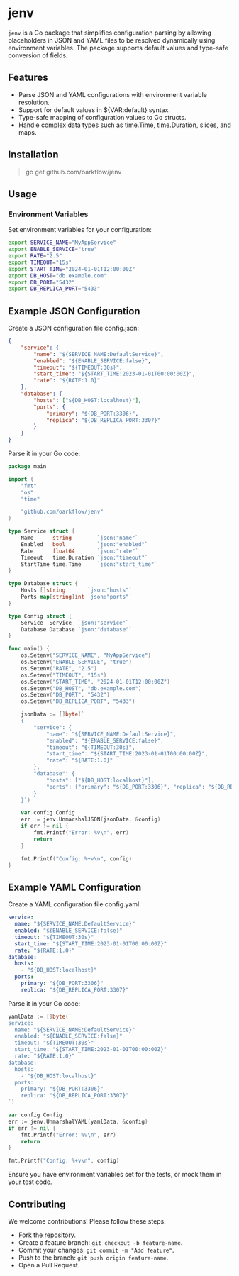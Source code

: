 # jenv

`jenv` is a Go package that simplifies configuration parsing by allowing placeholders in JSON and YAML files to be resolved dynamically using environment variables. The package supports default values and type-safe conversion of fields.

## Features
* Parse JSON and YAML configurations with environment variable resolution.
* Support for default values in ${VAR:default} syntax.
* Type-safe mapping of configuration values to Go structs.
* Handle complex data types such as time.Time, time.Duration, slices, and maps.

## Installation

> go get github.com/oarkflow/jenv

## Usage
### Environment Variables

Set environment variables for your configuration:

```bash
export SERVICE_NAME="MyAppService"
export ENABLE_SERVICE="true"
export RATE="2.5"
export TIMEOUT="15s"
export START_TIME="2024-01-01T12:00:00Z"
export DB_HOST="db.example.com"
export DB_PORT="5432"
export DB_REPLICA_PORT="5433"

```

## Example JSON Configuration
Create a JSON configuration file config.json:

```json
{
    "service": {
        "name": "${SERVICE_NAME:DefaultService}",
        "enabled": "${ENABLE_SERVICE:false}",
        "timeout": "${TIMEOUT:30s}",
        "start_time": "${START_TIME:2023-01-01T00:00:00Z}",
        "rate": "${RATE:1.0}"
    },
    "database": {
        "hosts": ["${DB_HOST:localhost}"],
        "ports": {
            "primary": "${DB_PORT:3306}",
            "replica": "${DB_REPLICA_PORT:3307}"
        }
    }
}

```

Parse it in your Go code:

```go
package main

import (
	"fmt"
	"os"
	"time"

	"github.com/oarkflow/jenv"
)

type Service struct {
	Name      string        `json:"name"`
	Enabled   bool          `json:"enabled"`
	Rate      float64       `json:"rate"`
	Timeout   time.Duration `json:"timeout"`
	StartTime time.Time     `json:"start_time"`
}

type Database struct {
	Hosts []string       `json:"hosts"`
	Ports map[string]int `json:"ports"`
}

type Config struct {
	Service  Service  `json:"service"`
	Database Database `json:"database"`
}

func main() {
	os.Setenv("SERVICE_NAME", "MyAppService")
	os.Setenv("ENABLE_SERVICE", "true")
	os.Setenv("RATE", "2.5")
	os.Setenv("TIMEOUT", "15s")
	os.Setenv("START_TIME", "2024-01-01T12:00:00Z")
	os.Setenv("DB_HOST", "db.example.com")
	os.Setenv("DB_PORT", "5432")
	os.Setenv("DB_REPLICA_PORT", "5433")

	jsonData := []byte(`
	{
	    "service": {
	        "name": "${SERVICE_NAME:DefaultService}",
	        "enabled": "${ENABLE_SERVICE:false}",
	        "timeout": "${TIMEOUT:30s}",
	        "start_time": "${START_TIME:2023-01-01T00:00:00Z}",
	        "rate": "${RATE:1.0}"
	    },
	    "database": {
	        "hosts": ["${DB_HOST:localhost}"],
	        "ports": {"primary": "${DB_PORT:3306}", "replica": "${DB_REPLICA_PORT:3307}"}
	    }
	}`)

	var config Config
	err := jenv.UnmarshalJSON(jsonData, &config)
	if err != nil {
		fmt.Printf("Error: %v\n", err)
		return
	}

	fmt.Printf("Config: %+v\n", config)
}

```

## Example YAML Configuration
Create a YAML configuration file config.yaml:

```yaml
service:
  name: "${SERVICE_NAME:DefaultService}"
  enabled: "${ENABLE_SERVICE:false}"
  timeout: "${TIMEOUT:30s}"
  start_time: "${START_TIME:2023-01-01T00:00:00Z}"
  rate: "${RATE:1.0}"
database:
  hosts:
    - "${DB_HOST:localhost}"
  ports:
    primary: "${DB_PORT:3306}"
    replica: "${DB_REPLICA_PORT:3307}"

```

Parse it in your Go code:
```go
yamlData := []byte(`
service:
  name: "${SERVICE_NAME:DefaultService}"
  enabled: "${ENABLE_SERVICE:false}"
  timeout: "${TIMEOUT:30s}"
  start_time: "${START_TIME:2023-01-01T00:00:00Z}"
  rate: "${RATE:1.0}"
database:
  hosts:
    - "${DB_HOST:localhost}"
  ports:
    primary: "${DB_PORT:3306}"
    replica: "${DB_REPLICA_PORT:3307}"
`)

var config Config
err := jenv.UnmarshalYAML(yamlData, &config)
if err != nil {
	fmt.Printf("Error: %v\n", err)
	return
}

fmt.Printf("Config: %+v\n", config)

```

Ensure you have environment variables set for the tests, or mock them in your test code.

## Contributing
We welcome contributions! Please follow these steps:

* Fork the repository.
* Create a feature branch: `git checkout -b feature-name`.
* Commit your changes: `git commit -m "Add feature"`.
* Push to the branch: `git push origin feature-name`.
* Open a Pull Request.
